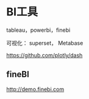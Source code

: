 # BI工具

tableau，powerbi，finebi

可视化： superset， Metabase

https://github.com/plotly/dash


## fineBI
http://demo.finebi.com




